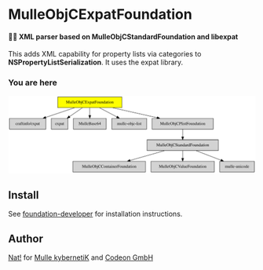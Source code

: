 # MulleObjCExpatFoundation

#### 👴🏼 XML parser based on MulleObjCStandardFoundation and libexpat

This adds XML capability for property lists via categories to **NSPropertyListSerialization**.
It uses the expat library.



### You are here

![Overview](overview.dot.svg)



## Install

See [foundation-developer](//github.com//foundation-developer) for
installation instructions.


## Author

[Nat!](//www.mulle-kybernetik.com/weblog) for
[Mulle kybernetiK](//www.mulle-kybernetik.com) and
[Codeon GmbH](//www.codeon.de)
